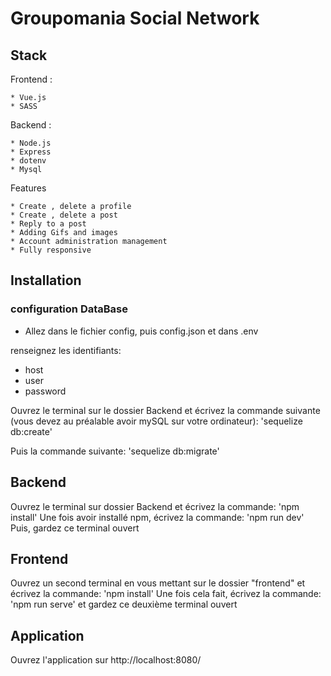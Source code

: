 # Groupomania Social Network

## Stack

Frontend :

    * Vue.js
    * SASS

Backend :

    * Node.js
    * Express
    * dotenv
    * Mysql

Features

    * Create , delete a profile
    * Create , delete a post
    * Reply to a post
    * Adding Gifs and images
    * Account administration management
    * Fully responsive

##  Installation
### configuration DataBase

* Allez dans le fichier config, puis config.json et dans .env



renseignez les identifiants:
* host
* user
* password


Ouvrez le terminal sur le dossier Backend et écrivez la commande suivante (vous devez au préalable avoir mySQL sur votre ordinateur):
'sequelize db:create'


Puis la commande suivante:
'sequelize db:migrate'


## Backend


Ouvrez le terminal sur dossier Backend et écrivez la commande:
'npm install'
Une fois avoir installé npm, écrivez la commande:
'npm run dev'
Puis, gardez ce terminal ouvert


## Frontend


Ouvrez un second terminal en vous mettant sur le dossier "frontend" et écrivez la commande:
'npm install'
Une fois cela fait, écrivez la commande:
'npm run serve'
et gardez ce deuxième terminal ouvert


## Application

Ouvrez l'application sur http://localhost:8080/
